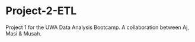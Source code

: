 # Project-2-ETL
Project 1 for the UWA Data Analysis Bootcamp. A collaboration between Aj, Masi &amp; Musah.
